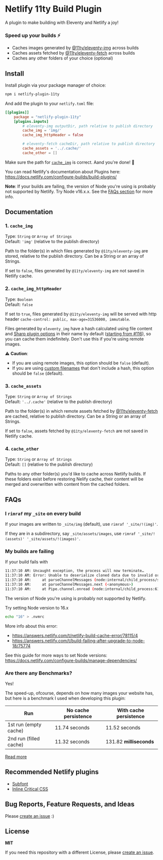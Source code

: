 # Netlify 11ty Build Plugin

A plugin to make building with Eleventy and Netlify a joy!

### Speed up your builds ⚡

- Caches images generated by
  [@11ty/eleventy-img](https://github.com/11ty/eleventy-img) across builds
- Caches assets fetched by
  [@11ty/eleventy-fetch](https://github.com/11ty/eleventy-fetch) across builds
- Caches any other folders of your choice (optional)

## Install

Install plugin via your package manager of choice:

```bash
npm i netlify-plugin-11ty
```

And add the plugin to your `netlify.toml` file:

```toml
[[plugins]]
    package = "netlify-plugin-11ty"
    [plugins.inputs]
        # eleventy-img outputDir, path relative to publish directory
        cache_img = 'img/'
        cache_img_httpHeader = false

        # eleventy-fetch cacheDir, path relative to publish directory
        cache_assets = '../.cache/'
        cache_other = []
```

Make sure the path for [`cache_img`](#1-cache_img) is correct. Aand you're done!
🥳

You can read Netlify's documentation about Plugins here:
https://docs.netlify.com/configure-builds/build-plugins/

**Note**: If your builds are failing, the version of Node you're using is
probably not supported by Netlify. Try Node v16.x.x. See the
[FAQs section](#my-builds-are-failing) for more info.

## Documentation

### 1. `cache_img`

Type: `String` or `Array of Strings`  
Default: `'img'` (relative to the publish directory)

Path to the folder(s) in which files generated by `@11ty/eleventy-img` are
stored, relative to the publish directory. Can be a String or an array of
Strings.

If set to `false`, files generated by `@11ty/eleventy-img` are not saved in
Netlify cache.

### 2. `cache_img_httpHeader`

Type: `Boolean`  
Default: `false`

If set to `true`, files generated by `@11ty/eleventy-img` will be served with
http header `cache-control: public, max-age=31536000, immutable`.

Files generated by `eleventy_img` have a hash calculated using file content and
[Sharp plugin options](https://www.11ty.dev/docs/plugins/image/#advanced-control-of-sharp-image-processor)
in their name by default
([starting from #116](https://github.com/11ty/eleventy-img/pull/116)), so you
can cache them indefinitely. Don't use this if you're using remote images.

:warning: **Caution**:

- If you are using remote images, this option should be `false` (default).
- If you are using
  [custom filenames](https://www.11ty.dev/docs/plugins/image/#custom-filenames-new-in-image-0.4.0)
  that don't include a hash, this option should be `false` (default).

### 3. `cache_assets`

Type: `String` or `Array of Strings`  
Default: `'../.cache'` (relative to the publish directory)

Path to the folder(s) in which remote assets fetched by
[@11ty/eleventy-fetch](https://github.com/11ty/eleventy-fetch) are cached,
relative to publish directory. Can be a String or an array of Strings.

If set to `false`, assets fetched by `@11ty/eleventy-fetch` are not saved in
Netlify cache.

### 4. `cache_other`

Type: `String` or `Array of Strings`  
Default: `[]` (relative to the publish directory)

Paths to any other folder(s) you'd like to cache across Netlify builds. If these
folders exist before restoring Nelify cache, their content will be merged and
overwritten with content from the cached folders.

## FAQs

### I `rimraf` my `_site` on every build

If your images are written to `_site/img` (default), use
`rimraf '_site/!(img)'`.

If they are in a subdirectory, say `_site/assets/images`, use
`rimraf '_site/!(assets)' '_site/assets/!(images)'`.

### My builds are failing

If your build fails with

```bash
11:37:10 AM: Uncaught exception, the process will now terminate…
11:37:10 AM: Error: Unable to deserialize cloned data due to invalid or unsupported version.
11:37:10 AM:     at parseChannelMessages (node:internal/child_process/serialization:97:20)
11:37:10 AM:     at parseChannelMessages.next (<anonymous>)
11:37:10 AM:     at Pipe.channel.onread (node:internal/child_process:619:18)
```

The version of Node you're using is probably not supported by Netlify.

Try setting Node version to 16.x

```bash
echo "16" > .nvmrc
```

More info about this error:

- https://answers.netlify.com/t/netlify-build-cache-error/78115/4
- https://answers.netlify.com/t/build-failing-after-upgrade-to-node-18/75774

See this guide for more ways to set Node versions:
https://docs.netlify.com/configure-builds/manage-dependencies/

### Are there any Benchmarks?

Yes!

The speed-up, ofcourse, depends on how many images your website has, but here is
a benchmark I used when developing this plugin:

| Run                    | No cache persistence | With cache persistence  |
| ---------------------- | -------------------- | ----------------------- |
| 1st run (empty cache)  | 11.74 seconds        | 11.52 seconds           |
| 2nd run (filled cache) | 11.32 seconds        | 131.82 **milliseconds** |

[Read more](https://github.com/11ty/eleventy-img/pull/116#issuecomment-882870369)

## Recommended Netlify plugins

- [Subfont](https://github.com/munter/netlify-plugin-subfont)
- [Inline Critical CSS](https://github.com/Tom-Bonnike/netlify-plugin-inline-critical-css#readme)

## Bug Reports, Feature Requests, and Ideas

Please
[create an issue](https://github.com/zeroby0/netlify-plugin-11ty/issues/new/) :)

## License

**MIT**

If you need this repository with a different License, please
[create an issue](https://github.com/zeroby0/netlify-plugin-11ty/issues/new/).
